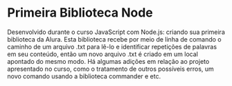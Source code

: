 # Primeira Biblioteca Node
Desenvolvido durante o curso JavaScript com Node.js: criando sua primeira biblioteca da Alura.
Esta biblioteca recebe por meio de linha de comando o caminho de um arquivo .txt para lê-lo e identificar repetições de palavras em seu conteúdo, então um novo arquivo .txt é criado em um local apontado do mesmo modo.
Há algumas adições em relação ao projeto apresentado no curso, como o tratamento de outros possíveis erros, um novo comando usando a biblioteca commander e etc.
